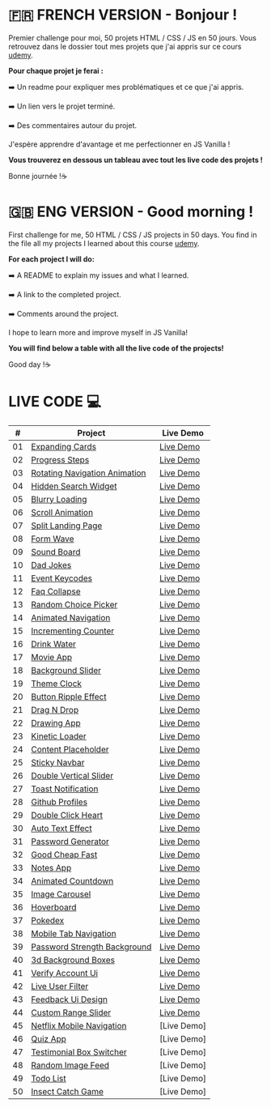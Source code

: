 # 🇫🇷 FRENCH VERSION - Bonjour ! 

Premier challenge pour moi, 50 projets HTML / CSS / JS en 50 jours. 
Vous retrouvez dans le dossier tout mes projets que j'ai appris sur ce cours [udemy](https://www.udemy.com/course/50-projects-50-days/).

**Pour chaque projet je ferai :**

➡️ Un readme pour expliquer mes problématiques et ce que j'ai appris.

➡️ Un lien vers le projet terminé.

➡️ Des commentaires autour du projet.

J'espère apprendre d'avantage et me perfectionner en JS Vanilla !

**Vous trouverez en dessous un tableau avec tout les live code des projets !**

Bonne journée !☕







# 🇬🇧 ENG VERSION - Good morning !

First challenge for me, 50 HTML / CSS / JS projects in 50 days.
You find in the file all my projects I learned about this course [udemy](https://www.udemy.com/course/50-projects-50-days/).

**For each project I will do:**

➡️ A README to explain my issues and what I learned.

➡️ A link to the completed project.

➡️ Comments around the project.


I hope to learn more and improve myself in JS Vanilla!

**You will find below a table with all the live code of the projects!**

Good day !☕


# LIVE CODE 💻


|  #  | Project                                                                                                                     | Live Demo                                                                         |
| :-: | --------------------------------------------------------------------------------------------------------------------------- | --------------------------------------------------------------------------------- |
| 01  |[Expanding Cards](https://github.com/Alexandre-Chs/50Projects/tree/main/Expanding_effect)                             | [Live Demo](https://50-projects-rouge.vercel.app/)               |
| 02  | [Progress Steps](https://github.com/Alexandre-Chs/50Projects/tree/main/Progress%20Bar)                               | [Live Demo](https://progressbar.vercel.app/)                |
| 03  | [Rotating Navigation Animation]()                       | [Live Demo]() |
| 04  | [Hidden Search Widget]()                          | [Live Demo]()          |
| 05  | [Blurry Loading]()                               | [Live Demo]()                |
| 06  | [Scroll Animation]()                           | [Live Demo]()              |
| 07  | [Split Landing Page]()                       | [Live Demo]()            |
| 08  | [Form Wave]()                                         | [Live Demo]()                     |
| 09  | [Sound Board]()                                     | [Live Demo]()                   |
| 10  | [Dad Jokes]()                                         | [Live Demo]( )                    |
| 11  | [Event Keycodes]()                               | [Live Demo]()                |
| 12  | [Faq Collapse]()                                   | [Live Demo]()                  |
| 13  | [Random Choice Picker]()                   | [Live Demo]()          |
| 14  | [Animated Navigation]()                     | [Live Demo]()           |
| 15  | [Incrementing Counter]()                   | [Live Demo]()          |
| 16  | [Drink Water]()                                     | [Live Demo]()                   |
| 17  | [Movie App]()                                         | [Live Demo]()                     |
| 18  | [Background Slider]()                         | [Live Demo]()             |
| 19  | [Theme Clock]()                                     | [Live Demo]()                   |
| 20  | [Button Ripple Effect]()                   | [Live Demo]()          |
| 21  | [Drag N Drop]()                                     | [Live Demo]()                   |
| 22  | [Drawing App]()                                     | [Live Demo]()                   |
| 23  | [Kinetic Loader]()                               | [Live Demo]()                |
| 24  | [Content Placeholder]()                     | [Live Demo]()           |
| 25  | [Sticky Navbar]()                                 | [Live Demo]()                 |
| 26  | [Double Vertical Slider]()               | [Live Demo]()        |
| 27  | [Toast Notification]()                       | [Live Demo]()            |
| 28  | [Github Profiles]()                             | [Live Demo]()               |
| 29  | [Double Click Heart]()                       | [Live Demo]()            |
| 30  | [Auto Text Effect]()                           | [Live Demo]()              |
| 31  | [Password Generator]()                       | [Live Demo]()            |
| 32  | [Good Cheap Fast]()                             | [Live Demo]()               |
| 33  | [Notes App]()                                         | [Live Demo]()                     |
| 34  | [Animated Countdown]()                       | [Live Demo]()            |
| 35  | [Image Carousel]()                               | [Live Demo]()                |
| 36  | [Hoverboard]()                                       | [Live Demo]()                    |
| 37  | [Pokedex]()                                             | [Live Demo]()                       |
| 38  | [Mobile Tab Navigation]()                 | [Live Demo]()         |
| 39  | [Password Strength Background]()   | [Live Demo]()  |
| 40  | [3d Background Boxes]()                     | [Live Demo]()           |
| 41  | [Verify Account Ui]()                         | [Live Demo]()             |
| 42  | [Live User Filter]()                           | [Live Demo]()              |
| 43  | [Feedback Ui Design]()                       | [Live Demo]()            |
| 44  | [Custom Range Slider]()                     | [Live Demo]()           |
| 45  | [Netflix Mobile Navigation]()         | [Live Demo]   |
| 46  | [Quiz App]()                                           | [Live Demo]                  |
| 47  | [Testimonial Box Switcher]()           | [Live Demo]     |
| 48  | [Random Image Feed]()                         | [Live Demo]            |
| 49  | [Todo List]()                                         | [Live Demo]                   |
| 50  | [Insect Catch Game]()                         | [Live Demo]          |
